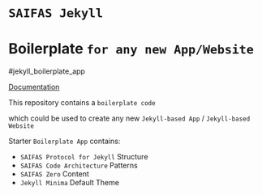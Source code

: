 # `SAIFAS Jekyll`
# Boilerplate `for any new App/Website`

#jekyll_boilerplate_app

[Documentation](https://github.com/saifasJekyll/saifas-ssg-jekyll-boilerplate-app--doc)

This repository contains a `boilerplate code`

which could be used to create any new `Jekyll-based App` / `Jekyll-based Website`

Starter `Boilerplate App` contains: 
- `SAIFAS Protocol for Jekyll` Structure
- `SAIFAS Code Architecture` Patterns
- `SAIFAS Zero` Content
- `Jekyll Minima` Default Theme
